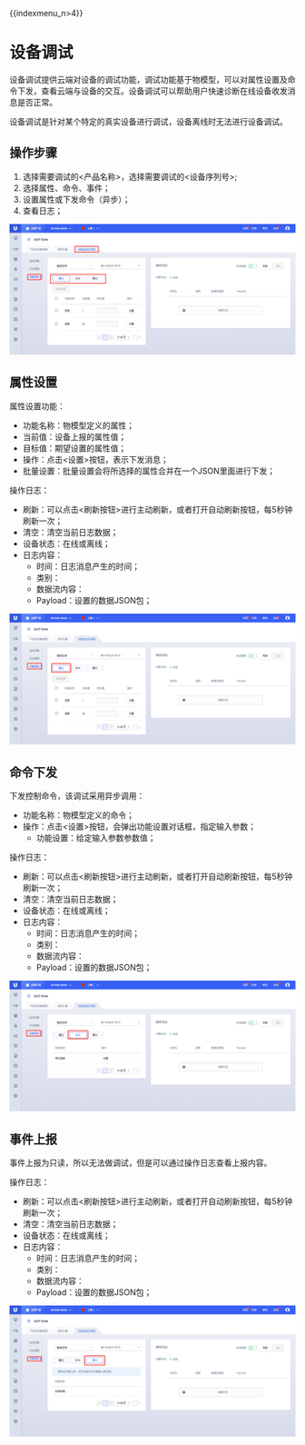{{indexmenu_n>4}}

# 设备调试
设备调试提供云端对设备的调试功能，调试功能基于物模型，可以对属性设置及命令下发，查看云端与设备的交互。设备调试可以帮助用户快速诊断在线设备收发消息是否正常。

设备调试是针对某个特定的真实设备进行调试，设备离线时无法进行设备调试。



## 操作步骤

1. 选择需要调试的<产品名称>，选择需要调试的<设备序列号>;
2. 选择属性、命令、事件；
3. 设置属性或下发命令（异步）；
4. 查看日志；

![设备调试](../../pic/设备调试.png)



## 属性设置

属性设置功能：
- 功能名称：物模型定义的属性；
- 当前值：设备上报的属性值；
- 目标值：期望设置的属性值；
- 操作：点击<设置>按钮，表示下发消息；
- 批量设置：批量设置会将所选择的属性合并在一个JSON里面进行下发；

操作日志：
- 刷新：可以点击<刷新按钮>进行主动刷新，或者打开自动刷新按钮，每5秒钟刷新一次；
- 清空：清空当前日志数据；
- 设备状态：在线或离线；
- 日志内容：
   - 时间：日志消息产生的时间；
   - 类别：
   - 数据流内容：
   - Payload：设置的数据JSON包；
   

![属性上报](../../pic/属性上报.png)



## 命令下发

下发控制命令，该调试采用异步调用：
- 功能名称：物模型定义的命令；
- 操作：点击<设置>按钮，会弹出功能设置对话框，指定输入参数；
  - 功能设置：给定输入参数参数值；


操作日志：
- 刷新：可以点击<刷新按钮>进行主动刷新，或者打开自动刷新按钮，每5秒钟刷新一次；
- 清空：清空当前日志数据；
- 设备状态：在线或离线；
- 日志内容：
   - 时间：日志消息产生的时间；
   - 类别：
   - 数据流内容：
   - Payload：设置的数据JSON包；
   

![命令下发](../../pic/命令下发.png)



## 事件上报

事件上报为只读，所以无法做调试，但是可以通过操作日志查看上报内容。

操作日志：
- 刷新：可以点击<刷新按钮>进行主动刷新，或者打开自动刷新按钮，每5秒钟刷新一次；
- 清空：清空当前日志数据；
- 设备状态：在线或离线；
- 日志内容：
   - 时间：日志消息产生的时间；
   - 类别：
   - 数据流内容：
   - Payload：设置的数据JSON包；
   

![事件上报](../../pic/事件上报.png)

